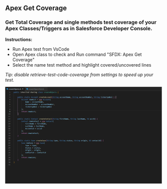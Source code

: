 <h2>Apex Get Coverage</h2>

<h3>Get Total Coverage and single methods test coverage of your Apex Classes/Triggers as in Salesforce Developer Console.</h3>

**Instructions:**
* Run Apex test from VsCode
* Open Apex class to check and Run command "SFDX: Apex Get Coverage"
* Select the name test method and highlight covered/uncovered lines


<em>Tip: disable retrieve-test-code-coverage from settings to speed up your test.</em>

![Recording of Apex Get Coverage](https://github.com/PreziosiRaffaele/ApexGetCoverage/blob/main/demo.gif?raw=true)